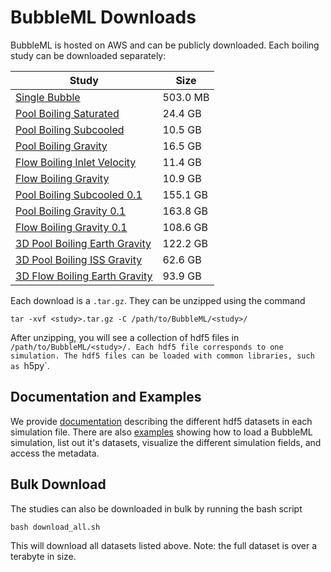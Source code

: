 # BubbleML Downloads

BubbleML is hosted on AWS and can be publicly downloaded. Each boiling study can be downloaded separately:

| Study | Size |
|-----------------------|----|
| [Single Bubble](https://bubble-ml-simulations.s3.us-east-2.amazonaws.com/single-bubble.tar.gz)     | 503.0 MB |
| [Pool Boiling Saturated](https://bubble-ml-simulations.s3.us-east-2.amazonaws.com/pool-boiling-saturated-fc72-2d.tar.gz)      | 24.4 GB |
| [Pool Boiling Subcooled](https://bubble-ml-simulations.s3.us-east-2.amazonaws.com/pool-boiling-subcooled-fc72-2d.tar.gz)      | 10.5 GB |
| [Pool Boiling Gravity](https://bubble-ml-simulations.s3.us-east-2.amazonaws.com/pool-boiling-gravity-fc72-2d.tar.gz)        | 16.5 GB |
| [Flow Boiling Inlet Velocity](https://bubble-ml-simulations.s3.us-east-2.amazonaws.com/flow-boiling-velscale-fc72-2d.tar.gz) | 11.4 GB |
| [Flow Boiling Gravity](https://bubble-ml-simulations.s3.us-east-2.amazonaws.com/flow-boiling-gravity-fc72-2d.tar.gz)        | 10.9 GB |
| [Pool Boiling Subcooled 0.1](https://bubble-ml-simulations.s3.us-east-2.amazonaws.com/pool-boiling-subcooled-fc72-2d-0.1.tar.gz) | 155.1 GB |
| [Pool Boiling Gravity 0.1](https://bubble-ml-simulations.s3.us-east-2.amazonaws.com/pool-boiling-gravity-fc72-2d-0.1.tar.gz) | 163.8 GB |
| [Flow Boiling Gravity 0.1](https://bubble-ml-simulations.s3.us-east-2.amazonaws.com/flow-boiling-gravity-fc72-2d-0.1.tar.gz) | 108.6 GB |
| [3D Pool Boiling Earth Gravity](https://bubble-ml-simulations.s3.us-east-2.amazonaws.com/pool-boiling-earth-gravity-3d.tar.gz)    | 122.2 GB |
| [3D Pool Boiling ISS Gravity](https://bubble-ml-simulations.s3.us-east-2.amazonaws.com/pool-boiling-iss-gravity-3d.tar.gz) | 62.6 GB |
| [3D Flow Boiling Earth Gravity](https://bubble-ml-simulations.s3.us-east-2.amazonaws.com/flow-boiling-earth-gravity-3d.tar.gz) | 93.9 GB |

Each download is a `.tar.gz`. They can be unzipped using the command 

```console
tar -xvf <study>.tar.gz -C /path/to/BubbleML/<study>/
```

After unzipping, you will see a collection of hdf5 files in `/path/to/BubbleML/<study>/.
Each hdf5 file corresponds to one simulation. The hdf5 files can be loaded with common libraries,
such as `h5py`. 

## Documentation and Examples

We provide [documentation](DOCS.md) describing the different hdf5 datasets in each simulation file.
There are also [examples](../examples) showing how to load a BubbleML simulation, list out it's datasets, 
visualize the different simulation fields, and access the metadata. 

## Bulk Download

The studies can also be downloaded in bulk by running the bash script 

```console
bash download_all.sh
```

This will download all datasets listed above. Note: the full dataset is over a terabyte in size.

